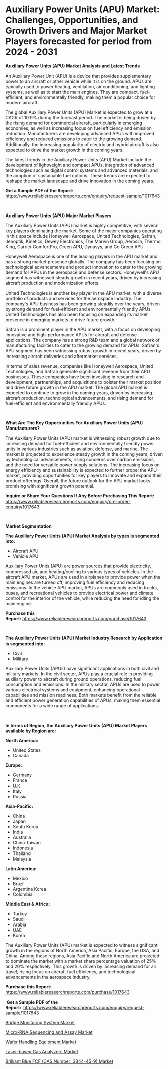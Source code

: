 <p><h1>Auxiliary Power Units (APU) Market: Challenges, Opportunities, and Growth Drivers and Major Market Players forecasted for period from 2024 - 2031</h1></p><p><strong>Auxiliary Power Units (APU) Market Analysis and Latest Trends</strong></p>
<p><p>An Auxiliary Power Unit (APU) is a device that provides supplementary power to an aircraft or other vehicle while it is on the ground. APUs are typically used to power heating, ventilation, air conditioning, and lighting systems, as well as to start the main engines. They are compact, fuel-efficient, and environmentally friendly, making them a popular choice for modern aircraft.</p><p>The global Auxiliary Power Units (APU) Market is expected to grow at a CAGR of 10.9% during the forecast period. The market is being driven by the rising demand for commercial aircraft, particularly in emerging economies, as well as increasing focus on fuel efficiency and emission reduction. Manufacturers are developing advanced APUs with improved efficiency and reduced emissions to cater to the growing demand. Additionally, the increasing popularity of electric and hybrid aircraft is also expected to drive the market growth in the coming years.</p><p>The latest trends in the Auxiliary Power Units (APU) Market include the development of lightweight and compact APUs, integration of advanced technologies such as digital control systems and advanced materials, and the adoption of sustainable fuel options. These trends are expected to reshape the market landscape and drive innovation in the coming years.</p></p>
<p><strong>Get a Sample PDF of the Report:&nbsp;</strong> <a href="https://www.reliableresearchreports.com/enquiry/request-sample/1017643">https://www.reliableresearchreports.com/enquiry/request-sample/1017643</a></p>
<p>&nbsp;</p>
<p><strong>Auxiliary Power Units (APU) Major Market Players</strong></p>
<p><p>The Auxiliary Power Units (APU) market is highly competitive, with several key players dominating the market. Some of the major companies operating in this space include Honeywell Aerospace, United Technologies, Safran, Jenoptik, Kinetics, Dewey Electronics, The Marvin Group, Aerosila, Thermo King, Carrier ComfortPro, Green APU, Dynasys, and Go Green APU.</p><p>Honeywell Aerospace is one of the leading players in the APU market and has a strong market presence globally. The company has been focusing on technological advancements and product innovation to cater to the growing demand for APUs in the aerospace and defense sectors. Honeywell's APU segment has witnessed steady growth in recent years, driven by increasing aircraft production and modernization efforts.</p><p>United Technologies is another key player in the APU market, with a diverse portfolio of products and services for the aerospace industry. The company's APU business has been growing steadily over the years, driven by strong demand for fuel-efficient and environmentally friendly APUs. United Technologies has also been focusing on expanding its market presence in emerging markets to drive future growth.</p><p>Safran is a prominent player in the APU market, with a focus on developing innovative and high-performance APUs for aircraft and defense applications. The company has a strong R&D team and a global network of manufacturing facilities to cater to the growing demand for APUs. Safran's APU segment has been witnessing robust growth in recent years, driven by increasing aircraft deliveries and aftermarket services.</p><p>In terms of sales revenue, companies like Honeywell Aerospace, United Technologies, and Safran generate significant revenue from their APU businesses. These companies have been investing in research and development, partnerships, and acquisitions to bolster their market position and drive future growth in the APU market. The global APU market is expected to continue to grow in the coming years, driven by increasing aircraft production, technological advancements, and rising demand for fuel-efficient and environmentally friendly APUs.</p></p>
<p>&nbsp;</p>
<p><strong>What Are The Key Opportunities For Auxiliary Power Units (APU) Manufacturers?</strong></p>
<p><p>The Auxiliary Power Units (APU) market is witnessing robust growth due to increasing demand for fuel-efficient and environmentally friendly power units in various industries such as aviation, defense, and marine. The market is projected to experience steady growth in the coming years, driven by technological advancements, rising concerns over carbon emissions, and the need for versatile power supply solutions. The increasing focus on energy efficiency and sustainability is expected to further propel the APU market, providing opportunities for key players to innovate and expand their product offerings. Overall, the future outlook for the APU market looks promising with significant growth potential.</p></p>
<p><strong>Inquire or Share Your Questions If Any Before Purchasing This Report:</strong> <a href="https://www.reliableresearchreports.com/enquiry/pre-order-enquiry/1017643">https://www.reliableresearchreports.com/enquiry/pre-order-enquiry/1017643</a></p>
<p>&nbsp;</p>
<p><strong>Market Segmentation</strong></p>
<p><strong>The Auxiliary Power Units (APU) Market Analysis by types is segmented into:</strong></p>
<p><ul><li>Aircraft APU</li><li>Vehicle APU</li></ul></p>
<p><p>Auxiliary Power Units (APU) are power sources that provide electricity, compressed air, and heating/cooling to various types of vehicles. In the aircraft APU market, APUs are used in airplanes to provide power when the main engines are turned off, improving fuel efficiency and reducing emissions. In the vehicle APU market, APUs are commonly used in trucks, buses, and recreational vehicles to provide electrical power and climate control for the interior of the vehicle, while reducing the need for idling the main engine.</p></p>
<p><strong>Purchase this Report:&nbsp;</strong><a href="https://www.reliableresearchreports.com/purchase/1017643">https://www.reliableresearchreports.com/purchase/1017643</a></p>
<p>&nbsp;</p>
<p><strong>The Auxiliary Power Units (APU) Market Industry Research by Application is segmented into:</strong></p>
<p><ul><li>Civil</li><li>Military</li></ul></p>
<p><p>Auxiliary Power Units (APUs) have significant applications in both civil and military markets. In the civil sector, APUs play a crucial role in providing auxiliary power to aircraft during ground operations, reducing fuel consumption and emissions. In the military sector, APUs are used to power various electrical systems and equipment, enhancing operational capabilities and mission readiness. Both markets benefit from the reliable and efficient power generation capabilities of APUs, making them essential components for a wide range of applications.</p></p>
<p>&nbsp;</p>
<p><strong>In terms of Region, the Auxiliary Power Units (APU) Market Players available by Region are:</strong></p>
<p>
    <p> <strong> North America: </strong>
        <ul>
            <li>United States</li>
            <li>Canada</li>
        </ul>
        </p> 
    <p> <strong> Europe: </strong>
        <ul>
            <li>Germany</li>
            <li>France</li>
            <li>U.K.</li>
            <li>Italy</li>
            <li>Russia</li>
        </ul>
        </p> 
    <p> <strong> Asia-Pacific: </strong>
        <ul>
            <li>China</li>
            <li>Japan</li>
            <li>South Korea</li>
            <li>India</li>
            <li>Australia</li>
            <li>China Taiwan</li>
            <li>Indonesia</li>
            <li>Thailand</li>
            <li>Malaysia</li>
        </ul>
        </p> 
    <p> <strong> Latin America: </strong>
        <ul>
            <li>Mexico</li>
            <li>Brazil</li>
            <li>Argentina Korea</li>
            <li>Colombia</li>
        </ul>
        </p> 
    <p> <strong> Middle East & Africa: </strong>
        <ul>
            <li>Turkey</li>
            <li>Saudi</li>
            <li>Arabia</li>
            <li>UAE</li>
            <li>Korea</li>
        </ul>
    </p>
    </p>
<p><p>The Auxiliary Power Units (APU) market is expected to witness significant growth in the regions of North America, Asia Pacific, Europe, the USA, and China. Among these regions, Asia Pacific and North America are projected to dominate the market with a market share percentage valuation of 25% and 20% respectively. This growth is driven by increasing demand for air travel, rising focus on aircraft fuel efficiency, and technological advancements in the aerospace industry.</p></p>
<p><strong>Purchase this Report: </strong><a href="https://www.reliableresearchreports.com/purchase/1017643">https://www.reliableresearchreports.com/purchase/1017643</a></p>
<p>&nbsp;<strong>Get a Sample PDF of the Report:&nbsp;&nbsp;</strong><a href="https://www.reliableresearchreports.com/enquiry/request-sample/1017643">https://www.reliableresearchreports.com/enquiry/request-sample/1017643</a></p>
<p><strong></strong></p>
<p><p><a href="https://medium.com/@meganlee6679/bridge-monitoring-system-market-trends-forecast-and-competitive-analysis-to-2031-f735d93f4887">Bridge Monitoring System Market</a></p><p><a href="https://issuu.com/reportprime-2/docs/micro-rna-sequencing-and-assay-market-size-2030.pp">Micro-RNA Sequencing and Assay Market</a></p><p><a href="https://medium.com/@meganlee6679/wafer-handling-equipment-market-exploring-market-share-market-trends-and-future-growth-f7c46e0b28c5">Wafer Handling Equipment Market</a></p><p><a href="https://github.com/wusalecollins540tpqoz/Market-Research-Report-List-1/blob/main/laser-based-gas-analyzers-market.md">Laser-based Gas Analyzers Market</a></p><p><a href="https://issuu.com/reportprime-2/docs/brilliant-blue-fcf-cas-number-3844-45-9-market-siz">Brilliant Blue FCF (CAS Number: 3844-45-9) Market</a></p></p>